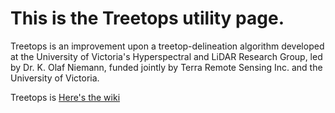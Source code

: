 # This is the Treetops utility page. 

Treetops is an improvement upon a treetop-delineation algorithm developed at the University of Victoria's Hyperspectral and LiDAR Research Group, led by Dr. K. Olaf Niemann, funded jointly by Terra Remote Sensing Inc. and the University of Victoria.

Treetops is 
[Here's the wiki](https://github.com/rskelly/treetops/wiki)
